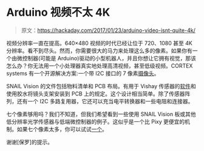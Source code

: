 # Arduino 视频不太 4K

> 原文：<https://hackaday.com/2017/01/23/arduino-video-isnt-quite-4k/>

视频分辨率一直在提高。640×480 视频的时代已经让位于 720、1080 甚至 4K 分辨率。看不到尽头。然而，你需要很大的马力来处理这么多的像素。如果你有一个由微控制器(可能是 Arduino)驱动的小型机器人，并且你想让它拥有视觉，那该怎么办？你无法用一个小处理器真实地处理高清视频，甚至低级视频。CORTEX systems 有一个开源解决方案:一个带 I2C 接口的 7 像素[摄像头](https://www.openhardware.io/view/312/Snail-Vision-7-Pixel-RGB-I2C-Camera)。

SNAIL Vision 的文件包括物料清单和 PCB 布局。有用于 Vishay 传感器的[软件](https://github.com/thewknd/VEML6040)和使用胶水将镜头支架安装到 PCB 上的规定。这个设计相当简单。除了传感器阵列，还有一个 I2C 多路复用器，它还可以充当电平转换器和一些电阻和连接器。

七个像素够用吗？我们不知道，但我们希望看到一些使用 SNAIL Vision 板或其他低分辨率光学传感器与低端微控制器的例子。这似乎是一个比 Pixy 更便宜的机制。如果七个像素太多，你可以试试[一个](https://hackaday.com/2015/01/31/a-single-pixel-digital-camera-with-arduino/)。

谢谢[保罗]的提示。